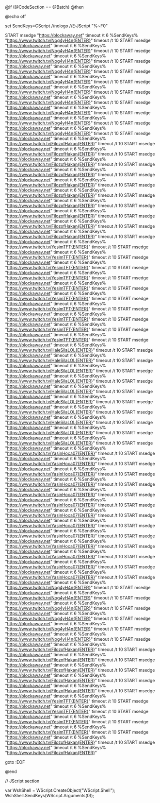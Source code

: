 @if (@CodeSection == @Batch) @then


@echo off

set SendKeys=CScript //nologo //E:JScript "%~F0"


START msedge  "https://blockaway.net"
timeout /t 6
%SendKeys% "https://www.twitch.tv/Nog4yH4n{ENTER}"
timeout /t 10
START msedge  "https://blockaway.net"
timeout /t 6
%SendKeys% "https://www.twitch.tv/Nog4yH4n{ENTER}"
timeout /t 10
START msedge  "https://blockaway.net"
timeout /t 6
%SendKeys% "https://www.twitch.tv/Nog4yH4n{ENTER}"
timeout /t 10
START msedge  "https://blockaway.net"
timeout /t 6
%SendKeys% "https://www.twitch.tv/Nog4yH4n{ENTER}"
timeout /t 10
START msedge  "https://blockaway.net"
timeout /t 6
%SendKeys% "https://www.twitch.tv/Nog4yH4n{ENTER}"
timeout /t 10
START msedge  "https://blockaway.net"
timeout /t 6
%SendKeys% "https://www.twitch.tv/Nog4yH4n{ENTER}"
timeout /t 10
START msedge  "https://blockaway.net"
timeout /t 6
%SendKeys% "https://www.twitch.tv/Nog4yH4n{ENTER}"
timeout /t 10
START msedge  "https://blockaway.net"
timeout /t 6
%SendKeys% "https://www.twitch.tv/Nog4yH4n{ENTER}"
timeout /t 10
START msedge  "https://blockaway.net"
timeout /t 6
%SendKeys% "https://www.twitch.tv/Nog4yH4n{ENTER}"
timeout /t 10
START msedge  "https://blockaway.net"
timeout /t 6
%SendKeys% "https://www.twitch.tv/Nog4yH4n{ENTER}"
timeout /t 10
START msedge  "https://blockaway.net"
timeout /t 6
%SendKeys% "https://www.twitch.tv/FilozofHakan{ENTER}"
timeout /t 10
START msedge  "https://blockaway.net"
timeout /t 6
%SendKeys% "https://www.twitch.tv/FilozofHakan{ENTER}"
timeout /t 10
START msedge  "https://blockaway.net"
timeout /t 6
%SendKeys% "https://www.twitch.tv/FilozofHakan{ENTER}"
timeout /t 10
START msedge  "https://blockaway.net"
timeout /t 6
%SendKeys% "https://www.twitch.tv/FilozofHakan{ENTER}"
timeout /t 10
START msedge  "https://blockaway.net"
timeout /t 6
%SendKeys% "https://www.twitch.tv/FilozofHakan{ENTER}"
timeout /t 10
START msedge  "https://blockaway.net"
timeout /t 6
%SendKeys% "https://www.twitch.tv/FilozofHakan{ENTER}"
timeout /t 10
START msedge  "https://blockaway.net"
timeout /t 6
%SendKeys% "https://www.twitch.tv/FilozofHakan{ENTER}"
timeout /t 10
START msedge  "https://blockaway.net"
timeout /t 6
%SendKeys% "https://www.twitch.tv/FilozofHakan{ENTER}"
timeout /t 10
START msedge  "https://blockaway.net"
timeout /t 6
%SendKeys% "https://www.twitch.tv/FilozofHakan{ENTER}"
timeout /t 10
START msedge  "https://blockaway.net"
timeout /t 6
%SendKeys% "https://www.twitch.tv/FilozofHakan{ENTER}"
timeout /t 10
START msedge  "https://blockaway.net"
timeout /t 6
%SendKeys% "https://www.twitch.tv/YesimTFT{ENTER}"
timeout /t 10
START msedge  "https://blockaway.net"
timeout /t 6
%SendKeys% "https://www.twitch.tv/YesimTFT{ENTER}"
timeout /t 10
START msedge  "https://blockaway.net"
timeout /t 6
%SendKeys% "https://www.twitch.tv/YesimTFT{ENTER}"
timeout /t 10
START msedge  "https://blockaway.net"
timeout /t 6
%SendKeys% "https://www.twitch.tv/YesimTFT{ENTER}"
timeout /t 10
START msedge  "https://blockaway.net"
timeout /t 6
%SendKeys% "https://www.twitch.tv/YesimTFT{ENTER}"
timeout /t 10
START msedge  "https://blockaway.net"
timeout /t 6
%SendKeys% "https://www.twitch.tv/YesimTFT{ENTER}"
timeout /t 10
START msedge  "https://blockaway.net"
timeout /t 6
%SendKeys% "https://www.twitch.tv/YesimTFT{ENTER}"
timeout /t 10
START msedge  "https://blockaway.net"
timeout /t 6
%SendKeys% "https://www.twitch.tv/YesimTFT{ENTER}"
timeout /t 10
START msedge  "https://blockaway.net"
timeout /t 6
%SendKeys% "https://www.twitch.tv/YesimTFT{ENTER}"
timeout /t 10
START msedge  "https://blockaway.net"
timeout /t 6
%SendKeys% "https://www.twitch.tv/YesimTFT{ENTER}"
timeout /t 10
START msedge  "https://blockaway.net"
timeout /t 6
%SendKeys% "https://www.twitch.tv/HaleSilaLOL{ENTER}"
timeout /t 10
START msedge  "https://blockaway.net"
timeout /t 6
%SendKeys% "https://www.twitch.tv/HaleSilaLOL{ENTER}"
timeout /t 10
START msedge  "https://blockaway.net"
timeout /t 6
%SendKeys% "https://www.twitch.tv/HaleSilaLOL{ENTER}"
timeout /t 10
START msedge  "https://blockaway.net"
timeout /t 6
%SendKeys% "https://www.twitch.tv/HaleSilaLOL{ENTER}"
timeout /t 10
START msedge  "https://blockaway.net"
timeout /t 6
%SendKeys% "https://www.twitch.tv/HaleSilaLOL{ENTER}"
timeout /t 10
START msedge  "https://blockaway.net"
timeout /t 6
%SendKeys% "https://www.twitch.tv/HaleSilaLOL{ENTER}"
timeout /t 10
START msedge  "https://blockaway.net"
timeout /t 6
%SendKeys% "https://www.twitch.tv/HaleSilaLOL{ENTER}"
timeout /t 10
START msedge  "https://blockaway.net"
timeout /t 6
%SendKeys% "https://www.twitch.tv/HaleSilaLOL{ENTER}"
timeout /t 10
START msedge  "https://blockaway.net"
timeout /t 6
%SendKeys% "https://www.twitch.tv/HaleSilaLOL{ENTER}"
timeout /t 10
START msedge  "https://blockaway.net"
timeout /t 6
%SendKeys% "https://www.twitch.tv/HaleSilaLOL{ENTER}"
timeout /t 10
START msedge  "https://blockaway.net"
timeout /t 6
%SendKeys% "https://www.twitch.tv/YasinHoca07{ENTER}"
timeout /t 10
START msedge  "https://blockaway.net"
timeout /t 6
%SendKeys% "https://www.twitch.tv/YasinHoca07{ENTER}"
timeout /t 10
START msedge  "https://blockaway.net"
timeout /t 6
%SendKeys% "https://www.twitch.tv/YasinHoca07{ENTER}"
timeout /t 10
START msedge  "https://blockaway.net"
timeout /t 6
%SendKeys% "https://www.twitch.tv/YasinHoca07{ENTER}"
timeout /t 10
START msedge  "https://blockaway.net"
timeout /t 6
%SendKeys% "https://www.twitch.tv/YasinHoca07{ENTER}"
timeout /t 10
START msedge  "https://blockaway.net"
timeout /t 6
%SendKeys% "https://www.twitch.tv/YasinHoca07{ENTER}"
timeout /t 10
START msedge  "https://blockaway.net"
timeout /t 6
%SendKeys% "https://www.twitch.tv/YasinHoca07{ENTER}"
timeout /t 10
START msedge  "https://blockaway.net"
timeout /t 6
%SendKeys% "https://www.twitch.tv/YasinHoca07{ENTER}"
timeout /t 10
START msedge  "https://blockaway.net"
timeout /t 6
%SendKeys% "https://www.twitch.tv/YasinHoca07{ENTER}"
timeout /t 10
START msedge  "https://blockaway.net"
timeout /t 6
%SendKeys% "https://www.twitch.tv/YasinHoca07{ENTER}"
timeout /t 10
START msedge  "https://blockaway.net"
timeout /t 6
%SendKeys% "https://www.twitch.tv/YasinHoca07{ENTER}"
timeout /t 10
START msedge  "https://blockaway.net"
timeout /t 6
%SendKeys% "https://www.twitch.tv/YasinHoca07{ENTER}"
timeout /t 10
START msedge  "https://blockaway.net"
timeout /t 6
%SendKeys% "https://www.twitch.tv/YasinHoca07{ENTER}"
timeout /t 10
START msedge  "https://blockaway.net"
timeout /t 6
%SendKeys% "https://www.twitch.tv/Nog4yH4n{ENTER}"
timeout /t 10
START msedge  "https://blockaway.net"
timeout /t 6
%SendKeys% "https://www.twitch.tv/Nog4yH4n{ENTER}"
timeout /t 10
START msedge  "https://blockaway.net"
timeout /t 6
%SendKeys% "https://www.twitch.tv/Nog4yH4n{ENTER}"
timeout /t 10
START msedge  "https://blockaway.net"
timeout /t 6
%SendKeys% "https://www.twitch.tv/Nog4yH4n{ENTER}"
timeout /t 10
START msedge  "https://blockaway.net"
timeout /t 6
%SendKeys% "https://www.twitch.tv/Nog4yH4n{ENTER}"
timeout /t 10
START msedge  "https://blockaway.net"
timeout /t 6
%SendKeys% "https://www.twitch.tv/Nog4yH4n{ENTER}"
timeout /t 10
START msedge  "https://blockaway.net"
timeout /t 6
%SendKeys% "https://www.twitch.tv/FilozofHakan{ENTER}"
timeout /t 10
START msedge  "https://blockaway.net"
timeout /t 6
%SendKeys% "https://www.twitch.tv/FilozofHakan{ENTER}"
timeout /t 10
START msedge  "https://blockaway.net"
timeout /t 6
%SendKeys% "https://www.twitch.tv/FilozofHakan{ENTER}"
timeout /t 10
START msedge  "https://blockaway.net"
timeout /t 6
%SendKeys% "https://www.twitch.tv/FilozofHakan{ENTER}"
timeout /t 10
START msedge  "https://blockaway.net"
timeout /t 6
%SendKeys% "https://www.twitch.tv/FilozofHakan{ENTER}"
timeout /t 10
START msedge  "https://blockaway.net"
timeout /t 6
%SendKeys% "https://www.twitch.tv/YesimTFT{ENTER}"
timeout /t 10
START msedge  "https://blockaway.net"
timeout /t 6
%SendKeys% "https://www.twitch.tv/YesimTFT{ENTER}"
timeout /t 10
START msedge  "https://blockaway.net"
timeout /t 6
%SendKeys% "https://www.twitch.tv/YesimTFT{ENTER}"
timeout /t 10
START msedge  "https://blockaway.net"
timeout /t 6
%SendKeys% "https://www.twitch.tv/YesimTFT{ENTER}"
timeout /t 10
START msedge  "https://blockaway.net"
timeout /t 6
%SendKeys% "https://www.twitch.tv/FilozofHakan{ENTER}"
timeout /t 10
START msedge  "https://blockaway.net"
timeout /t 6
%SendKeys% "https://www.twitch.tv/FilozofHakan{ENTER}"


goto :EOF

@end




// JScript section

var WshShell = WScript.CreateObject("WScript.Shell");
WshShell.SendKeys(WScript.Arguments(0));	
